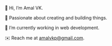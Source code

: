 👋 Hi, I’m Amal VK.

👀 Passionate about creating and building things.

🌱 I’m currently working in web development.

✉️ Reach me at amalvkp@gmail.com.
